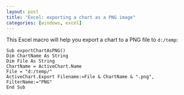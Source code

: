 ```yaml
---
layout: post
title: "Excel: exporting a chart as a PNG image"
categories: [windows, excel]
---
```


This Excel macro will help you export a chart to a PNG file to `d:/temp`:

```
Sub exportChartAsPNG()
Dim ChartName As String
Dim File As String
ChartName = ActiveChart.Name
File = "d:/temp/"
ActiveChart.Export Filename:=File & ChartName & ".png", FilterName:="PNG"
End Sub
```
